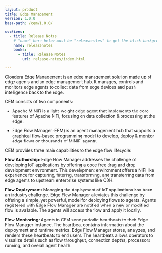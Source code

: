 ```yaml
---
layout: product
title: Edge Management
version: 1.0.0
base-path: /cem/1.0.0/

sections:
  - title: Release Notes
    # "name" here below must be "releasenotes" to get the black background
    name: releasenotes
    books:
      - title: Release Notes
        url: release-notes/index.html

---
```


Cloudera Edge Management is an edge management solution made up of edge agents and an edge management hub. It manages, controls and monitors edge agents to collect data from edge devices and push intelligence back to the edge.

CEM consists of two components:

- Apache MiNiFi is a light-weight edge agent that implements the core features of Apache NiFi, focusing on data collection & processing at the edge.

- Edge Flow Manager (EFM) is an agent management hub that supports a graphical flow-based programming model to develop, deploy & monitor edge flows on thousands of MiNiFi agents.

CEM provides three main capabilities to the edge flow lifecycle:

**Flow Authorship:** Edge Flow Manager addresses the challenge of developing IoT applications by offering a code free drag and drop development environment. This development environment offers a NiFi like experience for capturing, filtering, transforming, and transferring data from edge agents to upstream enterprise systems like CDH.

**Flow Deployment:** Managing the deployment of IoT applications has been an industry challenge. Edge Flow Manager alleviates this challenge by offering a simple, yet powerful, model for deploying flows to agents. Agents registered with Edge Flow Manager are notified when a new or modified flow is available. The agents will access the flow and apply it locally.

**Flow Monitoring:** Agents in CEM send periodic heartbeats to their Edge Flow Manager instance. The heartbeat contains information about the deployment and runtime metrics. Edge Flow Manager stores, analyzes, and renders these heartbeats to end users. The heartbeats allows operators to visualize details such as flow throughput, connection depths, processors running, and overall agent health.
